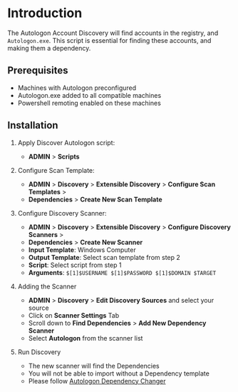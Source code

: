 # Introduction

The Autologon Account Discovery will find accounts in the registry, and `Autologon.exe`. This script is essential for finding these accounts, and making them a dependency.

## Prerequisites

- Machines with Autologon preconfigured
- Autologon.exe added to all compatible machines
- Powershell remoting enabled on these machines

## Installation

1. Apply Discover Autologon script:
   - **ADMIN** > **Scripts**
2. Configure Scan Template:
    - **ADMIN** > **Discovery** > **Extensible Discovery** > **Configure Scan Templates** >
    - **Dependencies** > **Create New Scan Template**

3. Configure Discovery Scanner:
    - **ADMIN** > **Discovery** > **Extensible Discovery** > **Configure Discovery Scanners** >
    - **Dependencies** > **Create New Scanner**
    - **Input Template**: Windows Computer
    - **Output Template**: Select scan template from step 2
    - **Script**: Select  script from step 1
    - **Arguments**: `$[1]$USERNAME $[1]$PASSWORD $[1]$DOMAIN $TARGET`

4. Adding the Scanner
    - **ADMIN** > **Discovery** > **Edit Discovery Sources** and select your source
    - Click on **Scanner Settings** Tab
    - Scroll down to **Find Dependencies** > **Add New Dependency Scanner**
    - Select **Autologon** from the scanner list

5. Run Discovery
    - The new scanner will find the Dependencies
    - You will not be able to import without a Dependency template
    - Please follow [Autologon Dependency Changer](../../remote-password-changers/autologon-dependency/index.md)
